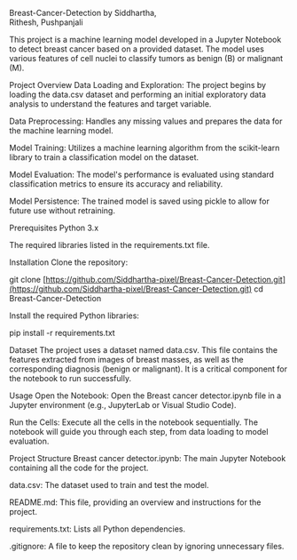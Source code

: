 Breast-Cancer-Detection
by
Siddhartha,      
Rithesh,
Pushpanjali

This project is a machine learning model developed in a Jupyter Notebook to detect breast cancer based on a provided dataset. The model uses various features of cell nuclei to classify tumors as benign (B) or malignant (M).

Project Overview
Data Loading and Exploration: The project begins by loading the data.csv dataset and performing an initial exploratory data analysis to understand the features and target variable.

Data Preprocessing: Handles any missing values and prepares the data for the machine learning model.

Model Training: Utilizes a machine learning algorithm from the scikit-learn library to train a classification model on the dataset.

Model Evaluation: The model's performance is evaluated using standard classification metrics to ensure its accuracy and reliability.

Model Persistence: The trained model is saved using pickle to allow for future use without retraining.

Prerequisites
Python 3.x

The required libraries listed in the requirements.txt file.

Installation
Clone the repository:

git clone [https://github.com/Siddhartha-pixel/Breast-Cancer-Detection.git](https://github.com/Siddhartha-pixel/Breast-Cancer-Detection.git)
cd Breast-Cancer-Detection

Install the required Python libraries:

pip install -r requirements.txt

Dataset
The project uses a dataset named data.csv. This file contains the features extracted from images of breast masses, as well as the corresponding diagnosis (benign or malignant). It is a critical component for the notebook to run successfully.

Usage
Open the Notebook: Open the Breast cancer detector.ipynb file in a Jupyter environment (e.g., JupyterLab or Visual Studio Code).

Run the Cells: Execute all the cells in the notebook sequentially. The notebook will guide you through each step, from data loading to model evaluation.

Project Structure
Breast cancer detector.ipynb: The main Jupyter Notebook containing all the code for the project.

data.csv: The dataset used to train and test the model.

README.md: This file, providing an overview and instructions for the project.

requirements.txt: Lists all Python dependencies.

.gitignore: A file to keep the repository clean by ignoring unnecessary files.
